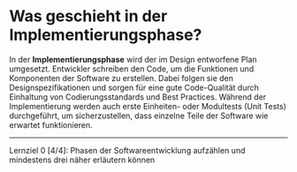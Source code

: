 # Was geschieht in der Implementierungsphase?

In der **Implementierungsphase** wird der im Design entworfene Plan umgesetzt. Entwickler schreiben den Code, um die Funktionen und Komponenten der Software zu erstellen. Dabei folgen sie den Designspezifikationen und sorgen für eine gute Code-Qualität durch Einhaltung von Codierungsstandards und Best Practices. Während der Implementierung werden auch erste Einheiten- oder Modultests (Unit Tests) durchgeführt, um sicherzustellen, dass einzelne Teile der Software wie erwartet funktionieren.

---

Lernziel 0 \[4/4\]: Phasen der Softwareentwicklung aufzählen und mindestens drei näher erläutern können
